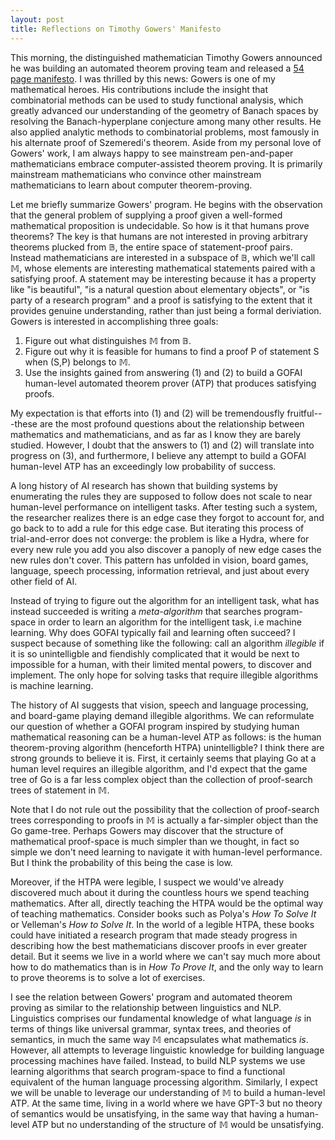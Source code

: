```yaml
---
layout: post
title: Reflections on Timothy Gowers' Manifesto
---
```


This morning, the distinguished mathematician Timothy Gowers announced he was building an automated theorem proving team and
released a [54 page manifesto](https://drive.google.com/file/d/1-FFa6nMVg18m1zPtoAQrFalwpx2YaGK4/view). I was thrilled 
by this news: Gowers is one of my mathematical heroes. His contributions include the insight that combinatorial
methods can be used to study functional analysis, which greatly advanced our understanding of the geometry of Banach spaces by resolving the Banach-hyperplane conjecture among many other results. He also applied analytic methods to combinatorial problems, 
most famously in his alternate proof of Szemeredi's theorem. Aside from my personal love of Gowers' work, I am always
happy to see mainstream pen-and-paper mathematicians embrace computer-assisted theorem proving. It is primarily 
mainstream mathematicians who convince other mainstream mathematicians to learn about computer theorem-proving. 

Let me briefly summarize Gowers' program. He begins with the observation that the general problem of supplying a proof
given a well-formed mathematical proposition is undecidable. So how is it that humans prove theorems? The key is that 
humans are not interested in proving arbitrary theorems plucked from &#120121;, the entire space of statement-proof pairs. 
Instead mathematicians are interested in a subspace of &#120121;, which we'll call &#120132;, whose elements are interesting mathematical statements paired with a satisfying proof. A statement may be interesting because it has a property like 
"is beautiful", "is a natural question about elementary objects", or "is party of a research program" and a proof is satisfying
to the extent that it provides genuine understanding, rather than just being a formal deriviation. Gowers is 
interested in accomplishing three goals: 

1. Figure out what distinguishes &#120132; from &#120121;.  
2. Figure out why it is feasible for humans to find a proof P of statement S when (S,P) belongs to &#120132;. 
3. Use the insights gained from answering (1) and (2) to build a GOFAI human-level automated theorem prover (ATP) that produces satisfying proofs. 

My expectation is that efforts into (1) and (2) will be tremendousfly fruitful---these are the most profound questions
about the relationship between mathematics and mathematicians, and as far as I know they are barely studied. However, 
I doubt that the answers to (1) and (2) will translate into progress on (3), and furthermore, I believe any attempt to build 
a GOFAI human-level ATP has an exceedingly low probability of success. 

A long history of AI research has shown that building systems by enumerating the rules they are supposed to follow does
not scale to near human-level performance on intelligent tasks. After testing such a system, the researcher realizes
there is an edge case they forgot to account for, and go back to to add a rule for this edge 
case. But iterating this process of trial-and-error does not converge: the problem is like a Hydra, where for every 
new rule you add you also discover a panoply of new edge cases the new rules don't cover. This pattern has unfolded in 
vision, board games, language, speech processing, information retrieval, and just about every other field of AI. 

Instead of trying to figure out the algorithm for an intelligent task, what has instead succeeded is writing a 
*meta-algorithm* that searches program-space in order to learn an algorithm for the intelligent task, i.e machine learning. Why does 
GOFAI typically fail and learning often succeed? I suspect because of something like the following: call an algorithm
*illegible* if it is so unintelligble and fiendishly complicated that it would be next to impossible for a human, with
their limited mental powers, to discover and implement. The only hope for solving tasks that require illegible algorithms
is machine learning. 

The history of AI suggests that vision, speech and language processing, and board-game playing demand illegible
algorithms. We can reformulate our question of whether a GOFAI program inspired by studying human mathematical reasoning
can be a human-level ATP as follows: is the human theorem-proving algorithm (henceforth HTPA) unintelligble? I think there are strong grounds to believe it is. First, it certainly seems that playing Go at a human level requires
an illegible algorithm, and I'd expect that the game tree of Go is a far less complex object than the collection
of proof-search trees of statement in &#120132;.

Note that I do not rule out the possibility that the collection of proof-search trees corresponding to proofs in &#120132; is actually a far-simpler
object than the Go game-tree. Perhaps Gowers may discover that the structure
of mathematical proof-space is much simpler than we thought, in fact so simple we don't need learning to navigate
it with human-level performance. But I think the probability of this being the case is low. 

Moreover, if the HTPA were legible, I suspect we would've already discovered much about it during the countless 
hours we spend teaching mathematics. After all, directly teaching the HTPA would be the optimal way of 
teaching mathematics. Consider books such as Polya's _How To Solve It_ or Velleman's _How to Solve It_. In the world
of a legible HTPA, these books could have initiated a research program that made steady progress in describing
how the best mathematicians discover proofs in ever greater detail. But it seems we live in a world where we can't
say much more about how to do mathematics than is in _How To Prove It_, and the only way to learn to prove theorems
is to solve a lot of exercises.  

I see the relation between Gowers' program and automated theorem proving as similar to the relationship between 
linguistics and NLP. Linguistics comprises our fundamental knowledge of what language _is_ in terms of things like
universal grammar, syntax trees, and theories of semantics, in much the same way &#120132; encapsulates what mathematics
_is_. However, all attempts to leverage linguistic knowledge for building language processing machines have failed. 
Instead, to build NLP systems we use learning algorithms that search program-space to find a functional 
equivalent of the human language processing algorithm. Similarly, I expect we will be unable to leverage
our understanding of &#120132; to build a human-level ATP. At the same time, living in a world where we have GPT-3 but no 
theory of semantics would be unsatisfying, in the same way that having a human-level ATP but no understanding of the structure of &#120132; would be unsatisfying. 
